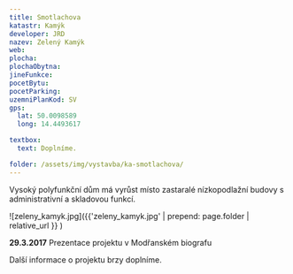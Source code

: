 ```yaml
---
title: Smotlachova
katastr: Kamýk
developer: JRD
nazev: Zelený Kamýk
web:
plocha:
plochaObytna:
jineFunkce:
pocetBytu:
pocetParking:
uzemniPlanKod: SV
gps:
  lat: 50.0098589
  long: 14.4493617

textbox:
  text: Doplníme.

folder: /assets/img/vystavba/ka-smotlachova/
---
```


Vysoký polyfunkční dům má vyrůst místo zastaralé nízkopodlažní budovy s administrativní a skladovou funkcí.

![zeleny_kamyk.jpg]({{'zeleny_kamyk.jpg' | prepend: page.folder | relative_url }} )

**29.3.2017** Prezentace projektu v Modřanském biografu

Další informace o projektu brzy doplníme.
